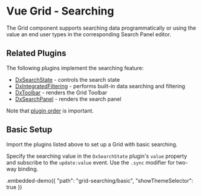 # Vue Grid - Searching

The Grid component supports searching data programmatically or using the value an end user types in the corresponding Search Panel editor.

## Related Plugins

The following plugins implement the searching feature:

- [DxSearchState](../reference/search-state.md) - controls the search state
- [DxIntegratedFiltering](../reference/integrated-filtering.md) - performs built-in data searching and filtering
- [DxToolbar](../reference/toolbar.md) - renders the Grid Toolbar
- [DxSearchPanel](../reference/search-panel.md) - renders the search panel

Note that [plugin order](./plugin-overview.md#plugin-order) is important.

## Basic Setup

Import the plugins listed above to set up a Grid with basic searching.

Specify the searching value in the `DxSearchState` plugin's `value` property and subscribe to the `update:value` event. Use the `.sync` modifier for two-way binding.

.embedded-demo({ "path": "grid-searching/basic", "showThemeSelector": true })

<!-- ## Remote Searching

You can perform searching remotely by handling search value changes, generating a request, and sending it to the server.

Searching options are updated once an end user modifies the text in a Search Panel editor or other searching control. Handle search value changes using the `DxSearchState` plugin's `update:value` event and request data from the server using the applied searching options. Once the search data is received from the server, pass it to the `DxGrid` component's `rows` property.

NOTE: Do not use the `DxIntegratedFiltering` plugin for remote searching.

.embedded-demo({ "path": "grid-searching/remote-mode", "showThemeSelector": true }) -->
